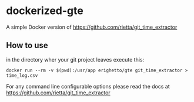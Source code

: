 # dockerized-gte

A simple Docker version of https://github.com/rietta/git_time_extractor

## How to use

in the directory wher your git project leaves execute this:

    docker run --rm -v $(pwd):/usr/app erighetto/gte git_time_extractor > time_log.csv

For any command line configurable options please read the docs at https://github.com/rietta/git_time_extractor